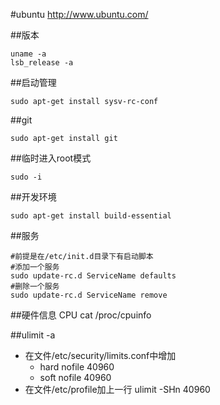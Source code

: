 #ubuntu
<http://www.ubuntu.com/>

##版本
```
uname -a
lsb_release -a
```

##启动管理
```
sudo apt-get install sysv-rc-conf
```

##git 
``` 
sudo apt-get install git
```

##临时进入root模式
```
sudo -i
```

##开发环境
```
sudo apt-get install build-essential
```

##服务
```
#前提是在/etc/init.d目录下有启动脚本
#添加一个服务
sudo update-rc.d ServiceName defaults
#删除一个服务
sudo update-rc.d ServiceName remove
```

##硬件信息
CPU   cat /proc/cpuinfo  


##ulimit -a
* 在文件/etc/security/limits.conf中增加  
  * hard nofile 40960
  * soft nofile 40960
* 在文件/etc/profile加上一行 ulimit -SHn 40960  